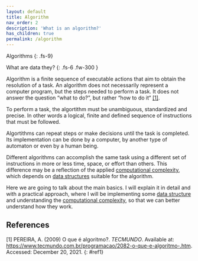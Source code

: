 ```yaml
---
layout: default
title: Algorithm 
nav_order: 2
description: 'What is an algorithm?'
has_children: true
permalink: /algorithm 
---
```


Algorithms
{: .fs-9}

What are data they?
{: .fs-6 .fw-300  }

Algorithm is a finite sequence of executable actions that aim to obtain the resolution of a task. An algorithm does not necessarily represent a computer program, but the steps needed to perform a task. It does not answer the question “what to do?”, but rather “how to do it“ [[1]](#ref1).

To perform a task, the algortithm must be unambiguous, standardized and precise. In other words a logical, finite and defined sequence of instructions that must be followed.

Algortithms can repeat steps or make decisions until the task is completed. Its implementation can be done by a computer, by another type of automaton or even by a human being.

Different algorithms can accomplish the same task using a different set of instructions in more or less time, space, or effort than others. This difference may be a reflection of the applied [computational complexity]({{site.baseurl}}/algorithm/computational_complexity), which depends on [data structures]({{site.baseurl}}/data_structure) suitable for the algorithm.

Here we are going to talk about the main basics. I will explain it in detail and with a practical approach, where I will be implementing some [data structure]({{site.baseurl}}/data_structure) and understanding the [computational complexity]({{site.baseurl}}/algorithm/computational_complexity), so that we can better understand how they work.

## References

[1] PEREIRA, A. (2009) O que é algoritmo?. *TECMUNDO*. Available at: <https://www.tecmundo.com.br/programacao/2082-o-que-e-algoritmo-.htm>. Accessed: December 20, 2021.
{: #ref1}
